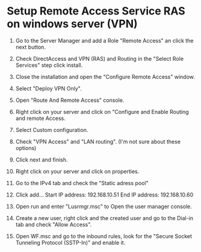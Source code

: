 # Setup Remote Access Service RAS on windows server (VPN)
1. Go to the Server Manager and add a Role "Remote Access" an click the next button.
2. Check DirectAccess and VPN (RAS) and Routing in the "Select Role Services" step click install.
3. Close the installation and open the "Configure Remote Access" window.
4. Select "Deploy VPN Only".
5. Open "Route And Remote Access" console.
6. Right click on your server and click on "Configure and Enable Routing and remote Access.
7. Select Custom configuration. 
8. Check "VPN Access" and "LAN routing". (I'm not sure about these options)
9. Click next and finish.
10. Right click on your server and click on properties.
11. Go to the IPv4 tab and check the "Static adress pool"
12. Click add...
	Start IP address: 192.168.10.51
	End IP address: 192.168.10.60 
13. Open run and enter "Lusrmgr.msc" to Open the user manager console.
14. Create a new user, right click and the created user and go to the Dial-in tab and check "Allow Access".


15. Open WF.msc and go to the inbound rules, look for the "Secure Socket Tunneling Protocol (SSTP-In)" and enable it.
